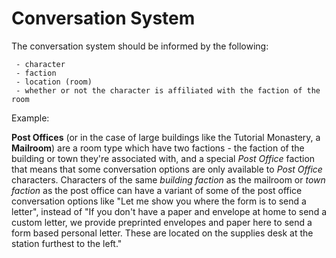 # Conversation System

The conversation system should be informed by the following:

     - character
     - faction
     - location (room)
     - whether or not the character is affiliated with the faction of the room

Example:

**Post Offices** (or in the case of large buildings like the Tutorial Monastery, a **Mailroom**) are a room type which have two factions - the faction of the building or town they're associated with, and a special _Post Office_ faction that means that some conversation options are only available to _Post Office_ characters. Characters of the same _building faction_ as the mailroom or _town faction_ as the post office can have a variant of some of the post office conversation options like "Let me show you where the form is to send a letter", instead of "If you don't have a paper and envelope at home to send a custom letter, we provide preprinted envelopes and paper here to send a form based personal letter. These are located on the supplies desk at the station furthest to the left."
